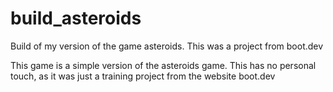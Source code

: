 # build_asteroids
Build of my version of the game asteroids. This was a project from boot.dev

This game is a simple version of the asteroids game. This has no personal touch, as it was just a training project from the website boot.dev
